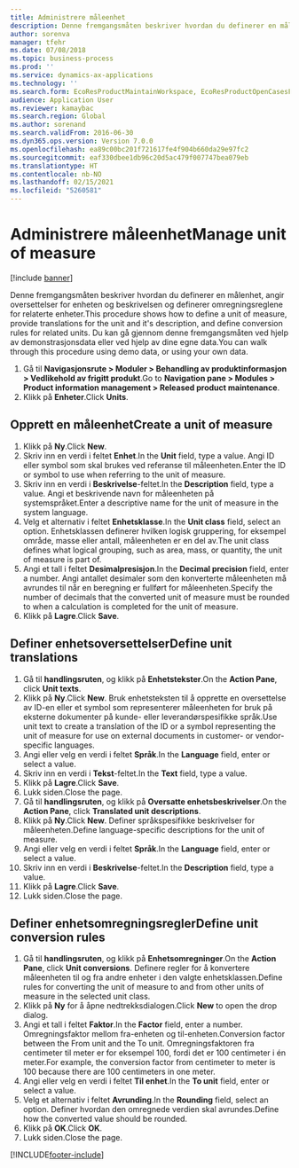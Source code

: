 ```yaml
---
title: Administrere måleenhet
description: Denne fremgangsmåten beskriver hvordan du definerer en målenhet, angir oversettelser for enheten og beskrivelsen og definerer omregningsreglene for relaterte enheter.
author: sorenva
manager: tfehr
ms.date: 07/08/2018
ms.topic: business-process
ms.prod: ''
ms.service: dynamics-ax-applications
ms.technology: ''
ms.search.form: EcoResProductMaintainWorkspace, EcoResProductOpenCasesFormPart, UnitOfMeasure, UnitOfMeasureReportingTranslation, UnitOfMeasureTranslation, UnitOfMeasureConversion, UnitOfMeasureConversionEditOrCreate, UnitOfMeasureLookup, UnitOfMeasureCalculator, UnitOfMeasureWizard, UnitOfMeasureLookupTest
audience: Application User
ms.reviewer: kamaybac
ms.search.region: Global
ms.author: sorenand
ms.search.validFrom: 2016-06-30
ms.dyn365.ops.version: Version 7.0.0
ms.openlocfilehash: ea89c00bc201f721617fe4f904b660da29e97fc2
ms.sourcegitcommit: eaf330dbee1db96c20d5ac479f007747bea079eb
ms.translationtype: HT
ms.contentlocale: nb-NO
ms.lasthandoff: 02/15/2021
ms.locfileid: "5260581"
---
```

# <a name="manage-unit-of-measure"></a><span data-ttu-id="e8f91-103">Administrere måleenhet</span><span class="sxs-lookup"><span data-stu-id="e8f91-103">Manage unit of measure</span></span>

[!include [banner](../../includes/banner.md)]

<span data-ttu-id="e8f91-104">Denne fremgangsmåten beskriver hvordan du definerer en målenhet, angir oversettelser for enheten og beskrivelsen og definerer omregningsreglene for relaterte enheter.</span><span class="sxs-lookup"><span data-stu-id="e8f91-104">This procedure shows how to define a unit of measure, provide translations for the unit and it's description, and define conversion rules for related units.</span></span> <span data-ttu-id="e8f91-105">Du kan gå gjennom denne fremgangsmåten ved hjelp av demonstrasjonsdata eller ved hjelp av dine egne data.</span><span class="sxs-lookup"><span data-stu-id="e8f91-105">You can walk through this procedure using demo data, or using your own data.</span></span>

1. <span data-ttu-id="e8f91-106">Gå til **Navigasjonsrute > Moduler > Behandling av produktinformasjon > Vedlikehold av frigitt produkt**.</span><span class="sxs-lookup"><span data-stu-id="e8f91-106">Go to **Navigation pane > Modules > Product information management > Released product maintenance**.</span></span>
2. <span data-ttu-id="e8f91-107">Klikk på **Enheter**.</span><span class="sxs-lookup"><span data-stu-id="e8f91-107">Click **Units**.</span></span>

## <a name="create-a-unit-of-measure"></a><span data-ttu-id="e8f91-108">Opprett en måleenhet</span><span class="sxs-lookup"><span data-stu-id="e8f91-108">Create a unit of measure</span></span>
1. <span data-ttu-id="e8f91-109">Klikk på **Ny**.</span><span class="sxs-lookup"><span data-stu-id="e8f91-109">Click **New**.</span></span>
2. <span data-ttu-id="e8f91-110">Skriv inn en verdi i feltet **Enhet**.</span><span class="sxs-lookup"><span data-stu-id="e8f91-110">In the **Unit** field, type a value.</span></span> <span data-ttu-id="e8f91-111">Angi ID eller symbol som skal brukes ved referanse til måleenheten.</span><span class="sxs-lookup"><span data-stu-id="e8f91-111">Enter the ID or symbol to use when referring to the unit of measure.</span></span>  
3. <span data-ttu-id="e8f91-112">Skriv inn en verdi i **Beskrivelse**-feltet.</span><span class="sxs-lookup"><span data-stu-id="e8f91-112">In the **Description** field, type a value.</span></span> <span data-ttu-id="e8f91-113">Angi et beskrivende navn for måleenheten på systemspråket.</span><span class="sxs-lookup"><span data-stu-id="e8f91-113">Enter a descriptive name for the unit of measure in the system language.</span></span>  
4. <span data-ttu-id="e8f91-114">Velg et alternativ i feltet **Enhetsklasse**.</span><span class="sxs-lookup"><span data-stu-id="e8f91-114">In the **Unit class** field, select an option.</span></span> <span data-ttu-id="e8f91-115">Enhetsklassen definerer hvilken logisk gruppering, for eksempel område, masse eller antall, måleenheten er en del av.</span><span class="sxs-lookup"><span data-stu-id="e8f91-115">The unit class defines what logical grouping, such as area, mass, or quantity, the unit of measure is part of.</span></span>  
5. <span data-ttu-id="e8f91-116">Angi et tall i feltet **Desimalpresisjon**.</span><span class="sxs-lookup"><span data-stu-id="e8f91-116">In the **Decimal precision** field, enter a number.</span></span> <span data-ttu-id="e8f91-117">Angi antallet desimaler som den konverterte måleenheten må avrundes til når en beregning er fullført for måleenheten.</span><span class="sxs-lookup"><span data-stu-id="e8f91-117">Specify the number of decimals that the converted unit of measure must be rounded to when a calculation is completed for the unit of measure.</span></span>  
6. <span data-ttu-id="e8f91-118">Klikk på **Lagre**.</span><span class="sxs-lookup"><span data-stu-id="e8f91-118">Click **Save**.</span></span>

## <a name="define-unit-translations"></a><span data-ttu-id="e8f91-119">Definer enhetsoversettelser</span><span class="sxs-lookup"><span data-stu-id="e8f91-119">Define unit translations</span></span>
1. <span data-ttu-id="e8f91-120">Gå til **handlingsruten**, og klikk på **Enhetstekster**.</span><span class="sxs-lookup"><span data-stu-id="e8f91-120">On the **Action Pane**, click **Unit texts**.</span></span>
2. <span data-ttu-id="e8f91-121">Klikk på **Ny**.</span><span class="sxs-lookup"><span data-stu-id="e8f91-121">Click **New**.</span></span> <span data-ttu-id="e8f91-122">Bruk enhetsteksten til å opprette en oversettelse av ID-en eller et symbol som representerer måleenheten for bruk på eksterne dokumenter på kunde- eller leverandørspesifikke språk.</span><span class="sxs-lookup"><span data-stu-id="e8f91-122">Use unit text to create a translation of the ID or a symbol representing the unit of measure for use on external documents in customer- or vendor-specific languages.</span></span>  
3. <span data-ttu-id="e8f91-123">Angi eller velg en verdi i feltet **Språk**.</span><span class="sxs-lookup"><span data-stu-id="e8f91-123">In the **Language** field, enter or select a value.</span></span>
4. <span data-ttu-id="e8f91-124">Skriv inn en verdi i **Tekst**-feltet.</span><span class="sxs-lookup"><span data-stu-id="e8f91-124">In the **Text** field, type a value.</span></span>
5. <span data-ttu-id="e8f91-125">Klikk på **Lagre**.</span><span class="sxs-lookup"><span data-stu-id="e8f91-125">Click **Save**.</span></span>
6. <span data-ttu-id="e8f91-126">Lukk siden.</span><span class="sxs-lookup"><span data-stu-id="e8f91-126">Close the page.</span></span>
7. <span data-ttu-id="e8f91-127">Gå til **handlingsruten**, og klikk på **Oversatte enhetsbeskrivelser**.</span><span class="sxs-lookup"><span data-stu-id="e8f91-127">On the **Action Pane**, click **Translated unit descriptions**.</span></span>
8. <span data-ttu-id="e8f91-128">Klikk på **Ny**.</span><span class="sxs-lookup"><span data-stu-id="e8f91-128">Click **New**.</span></span> <span data-ttu-id="e8f91-129">Definer språkspesifikke beskrivelser for måleenheten.</span><span class="sxs-lookup"><span data-stu-id="e8f91-129">Define language-specific descriptions for the unit of measure.</span></span>  
9. <span data-ttu-id="e8f91-130">Angi eller velg en verdi i feltet **Språk**.</span><span class="sxs-lookup"><span data-stu-id="e8f91-130">In the **Language** field, enter or select a value.</span></span>
10. <span data-ttu-id="e8f91-131">Skriv inn en verdi i **Beskrivelse**-feltet.</span><span class="sxs-lookup"><span data-stu-id="e8f91-131">In the **Description** field, type a value.</span></span>
11. <span data-ttu-id="e8f91-132">Klikk på **Lagre**.</span><span class="sxs-lookup"><span data-stu-id="e8f91-132">Click **Save**.</span></span>
12. <span data-ttu-id="e8f91-133">Lukk siden.</span><span class="sxs-lookup"><span data-stu-id="e8f91-133">Close the page.</span></span>

## <a name="define-unit-conversion-rules"></a><span data-ttu-id="e8f91-134">Definer enhetsomregningsregler</span><span class="sxs-lookup"><span data-stu-id="e8f91-134">Define unit conversion rules</span></span>
1. <span data-ttu-id="e8f91-135">Gå til **handlingsruten**, og klikk på **Enhetsomregninger**.</span><span class="sxs-lookup"><span data-stu-id="e8f91-135">On the **Action Pane**, click **Unit conversions**.</span></span> <span data-ttu-id="e8f91-136">Definere regler for å konvertere måleenheten til og fra andre enheter i den valgte enhetsklassen.</span><span class="sxs-lookup"><span data-stu-id="e8f91-136">Define rules for converting the unit of measure to and from other units of measure in the selected unit class.</span></span>  
2. <span data-ttu-id="e8f91-137">Klikk på **Ny** for å åpne nedtrekksdialogen.</span><span class="sxs-lookup"><span data-stu-id="e8f91-137">Click **New** to open the drop dialog.</span></span>
3. <span data-ttu-id="e8f91-138">Angi et tall i feltet **Faktor**.</span><span class="sxs-lookup"><span data-stu-id="e8f91-138">In the **Factor** field, enter a number.</span></span> <span data-ttu-id="e8f91-139">Omregningsfaktor mellom fra-enheten og til-enheten.</span><span class="sxs-lookup"><span data-stu-id="e8f91-139">Conversion factor between the From unit and the To unit.</span></span> <span data-ttu-id="e8f91-140">Omregningsfaktoren fra centimeter til meter er for eksempel 100, fordi det er 100 centimeter i én meter.</span><span class="sxs-lookup"><span data-stu-id="e8f91-140">For example, the conversion factor from centimeter to meter is 100 because there are 100 centimeters in one meter.</span></span>  
4. <span data-ttu-id="e8f91-141">Angi eller velg en verdi i feltet **Til enhet**.</span><span class="sxs-lookup"><span data-stu-id="e8f91-141">In the **To unit** field, enter or select a value.</span></span>
5. <span data-ttu-id="e8f91-142">Velg et alternativ i feltet **Avrunding**.</span><span class="sxs-lookup"><span data-stu-id="e8f91-142">In the **Rounding** field, select an option.</span></span> <span data-ttu-id="e8f91-143">Definer hvordan den omregnede verdien skal avrundes.</span><span class="sxs-lookup"><span data-stu-id="e8f91-143">Define how the converted value should be rounded.</span></span>  
6. <span data-ttu-id="e8f91-144">Klikk på **OK**.</span><span class="sxs-lookup"><span data-stu-id="e8f91-144">Click **OK**.</span></span>
7. <span data-ttu-id="e8f91-145">Lukk siden.</span><span class="sxs-lookup"><span data-stu-id="e8f91-145">Close the page.</span></span>



[!INCLUDE[footer-include](../../../includes/footer-banner.md)]